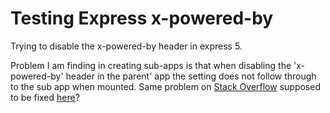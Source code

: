 # Testing Express x-powered-by

Trying to disable the x-powered-by header in express 5.

Problem I am finding in creating sub-apps is that when disabling the 'x-powered-by' header in the
parent' app the setting does not follow through to the sub app when mounted. Same problem on [Stack Overflow](http://stackoverflow.com/questions/14285050/broke-up-express-app-into-submodules-now-my-custom-x-powered-by-does-not-wor) supposed to be fixed [here](https://github.com/strongloop/express/commit/fa8eec449bf406cebd7a92d376a098a39a804879)?

